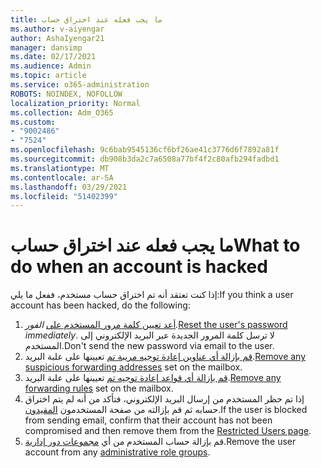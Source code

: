 ```yaml
---
title: ما يجب فعله عند اختراق حساب
ms.author: v-aiyengar
author: AshaIyengar21
manager: dansimp
ms.date: 02/17/2021
ms.audience: Admin
ms.topic: article
ms.service: o365-administration
ROBOTS: NOINDEX, NOFOLLOW
localization_priority: Normal
ms.collection: Adm_O365
ms.custom:
- "9002486"
- "7524"
ms.openlocfilehash: 9c6bab9545136cf6bf26ae41c3776d6f7892a81f
ms.sourcegitcommit: db908b3da2c7a6508a77bf4f2c80afb294fadbd1
ms.translationtype: MT
ms.contentlocale: ar-SA
ms.lasthandoff: 03/29/2021
ms.locfileid: "51402399"
---
```

# <a name="what-to-do-when-an-account-is-hacked"></a><span data-ttu-id="52840-102">ما يجب فعله عند اختراق حساب</span><span class="sxs-lookup"><span data-stu-id="52840-102">What to do when an account is hacked</span></span>

<span data-ttu-id="52840-103">إذا كنت تعتقد أنه تم اختراق حساب مستخدم، ففعل ما يلي:</span><span class="sxs-lookup"><span data-stu-id="52840-103">If you think a user account has been hacked, do the following:</span></span>

1. <span data-ttu-id="52840-104">[أعد تعيين كلمة مرور المستخدم على](https://go.microsoft.com/fwlink/?linkid=2103704) *الفور.*</span><span class="sxs-lookup"><span data-stu-id="52840-104">[Reset the user's password](https://go.microsoft.com/fwlink/?linkid=2103704) *immediately*.</span></span> <span data-ttu-id="52840-105">لا ترسل كلمة المرور الجديدة عبر البريد الإلكتروني إلى المستخدم.</span><span class="sxs-lookup"><span data-stu-id="52840-105">Don't send the new password via email to the user.</span></span>
1. <span data-ttu-id="52840-106">[قم بإزالة أي عناوين إعادة توجيه مريبة تم](https://go.microsoft.com/fwlink/?linkid=2103705) تعيينها على علبة البريد.</span><span class="sxs-lookup"><span data-stu-id="52840-106">[Remove any suspicious forwarding addresses](https://go.microsoft.com/fwlink/?linkid=2103705) set on the mailbox.</span></span>
1. <span data-ttu-id="52840-107">[قم بإزالة أي قواعد إعادة توجيه تم](https://go.microsoft.com/fwlink/?linkid=2103706) تعيينها على علبة البريد.</span><span class="sxs-lookup"><span data-stu-id="52840-107">[Remove any forwarding rules](https://go.microsoft.com/fwlink/?linkid=2103706) set on the mailbox.</span></span>
1. <span data-ttu-id="52840-108">إذا تم حظر المستخدم من إرسال البريد الإلكتروني، فتأكد من أنه لم يتم اختراق حسابه ثم قم بإزالته من صفحة المستخدمون [المقيدون](https://go.microsoft.com/fwlink/?linkid=2103706).</span><span class="sxs-lookup"><span data-stu-id="52840-108">If the user is blocked from sending email, confirm that their account has not been compromised and then remove them from the [Restricted Users page](https://go.microsoft.com/fwlink/?linkid=2103706).</span></span>
1. <span data-ttu-id="52840-109">قم بإزالة حساب المستخدم من أي [مجموعات دور إدارية](https://go.microsoft.com/fwlink/?linkid=2092294).</span><span class="sxs-lookup"><span data-stu-id="52840-109">Remove the user account from any [administrative role groups](https://go.microsoft.com/fwlink/?linkid=2092294).</span></span>